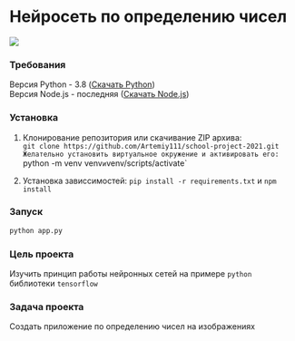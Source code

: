 # Нейросеть по определению чисел

![](./web/img/screen.jpg)

### Требования

Версия Python - 3.8 ([Скачать Python](https://www.python.org/downloads/release/python-388/))  
Версия Node.js - последняя ([Скачать Node.js](https://nodejs.org/en/download/current/))

### Установка

1. Клонирование репозитория или скачивание ZIP архива:  
   `git clone https://github.com/Artemiy111/school-project-2021.git
   Желательно установить виртуальное окружение и активировать его: `python -m venv venv` и `venv/scripts/activate`
   
2. Установка зависсимостей: `pip install -r requirements.txt` и `npm install`

### Запуск

```sh
python app.py
```

### Цель проекта

Изучить принцип работы нейронных сетей на примере `python` библиотеки `tensorflow`

### Задача проекта

Создать приложение по определению чисел на изображениях
